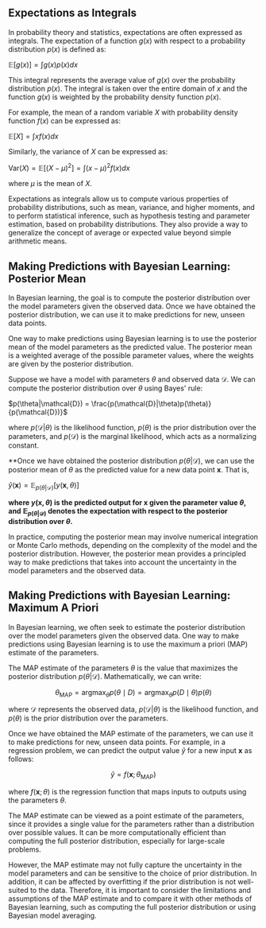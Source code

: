 ## Expectations as Integrals

In probability theory and statistics, expectations are often expressed as integrals. The expectation of a function $g(x)$ with respect to a probability distribution $p(x)$ is defined as:

$\mathbb{E}[g(x)] = \int g(x)p(x)dx$

This integral represents the average value of $g(x)$ over the probability distribution $p(x)$. The integral is taken over the entire domain of $x$ and the function $g(x)$ is weighted by the probability density function $p(x)$.

For example, the mean of a random variable $X$ with probability density function $f(x)$ can be expressed as:

$\mathbb{E}[X] = \int x f(x)dx$

Similarly, the variance of $X$ can be expressed as:

$\text{Var}(X) = \mathbb{E}[(X-\mu)^2] = \int (x-\mu)^2 f(x)dx$

where $\mu$ is the mean of $X$.

Expectations as integrals allow us to compute various properties of probability distributions, such as mean, variance, and higher moments, and to perform statistical inference, such as hypothesis testing and parameter estimation, based on probability distributions. They also provide a way to generalize the concept of average or expected value beyond simple arithmetic means.

## Making Predictions with Bayesian Learning: Posterior Mean

In Bayesian learning, the goal is to compute the posterior distribution over the model parameters given the observed data. Once we have obtained the posterior distribution, we can use it to make predictions for new, unseen data points.

One way to make predictions using Bayesian learning is to use the posterior mean of the model parameters as the predicted value. The posterior mean is a weighted average of the possible parameter values, where the weights are given by the posterior distribution.

Suppose we have a model with parameters $\theta$ and observed data $\mathcal{D}$. We can compute the posterior distribution over $\theta$ using Bayes' rule:

$p(\theta|\mathcal{D}) = \frac{p(\mathcal{D}|\theta)p(\theta)}{p(\mathcal{D})}$

where $p(\mathcal{D}|\theta)$ is the likelihood function, $p(\theta)$ is the prior distribution over the parameters, and $p(\mathcal{D})$ is the marginal likelihood, which acts as a normalizing constant.

**Once we have obtained the posterior distribution $p(\theta|\mathcal{D})$, we can use the posterior mean of $\theta$ as the predicted value for a new data point $\mathbf{x}$. That is,

$\hat{y}(\mathbf{x}) = \mathbb{E}_{p(\theta|\mathcal{D})}[y(\mathbf{x},\theta)]$

**where $y(\mathbf{x},\theta)$ is the predicted output for $\mathbf{x}$ given the parameter value $\theta$, and $\mathbb{E}_{p(\theta|\mathcal{D})}$ denotes the expectation with respect to the posterior distribution over $\theta$.**

In practice, computing the posterior mean may involve numerical integration or Monte Carlo methods, depending on the complexity of the model and the posterior distribution. However, the posterior mean provides a principled way to make predictions that takes into account the uncertainty in the model parameters and the observed data.

## Making Predictions with Bayesian Learning: Maximum A Priori

In Bayesian learning, we often seek to estimate the posterior distribution over the model parameters given the observed data. One way to make predictions using Bayesian learning is to use the maximum a priori (MAP) estimate of the parameters.

The MAP estimate of the parameters $\theta$ is the value that maximizes the posterior distribution $p(\theta|\mathcal{D})$. Mathematically, we can write:

$$
\theta_{\text{MAP}} = \operatorname*{argmax}_{\theta} p(\theta\mid D) = \operatorname*{argmax}_{\theta} p(D\mid\theta)p(\theta)
$$


where $\mathcal{D}$ represents the observed data, $p(\mathcal{D}|\theta)$ is the likelihood function, and $p(\theta)$ is the prior distribution over the parameters.

Once we have obtained the MAP estimate of the parameters, we can use it to make predictions for new, unseen data points. For example, in a regression problem, we can predict the output value $\hat{y}$ for a new input $\mathbf{x}$ as follows:

$$
\hat{y} = f(\mathbf{x};\theta_{\text{MAP}})
$$


where $f(\mathbf{x};\theta)$ is the regression function that maps inputs to outputs using the parameters $\theta$.

The MAP estimate can be viewed as a point estimate of the parameters, since it provides a single value for the parameters rather than a distribution over possible values. It can be more computationally efficient than computing the full posterior distribution, especially for large-scale problems.

However, the MAP estimate may not fully capture the uncertainty in the model parameters and can be sensitive to the choice of prior distribution. In addition, it can be affected by overfitting if the prior distribution is not well-suited to the data. Therefore, it is important to consider the limitations and assumptions of the MAP estimate and to compare it with other methods of Bayesian learning, such as computing the full posterior distribution or using Bayesian model averaging.